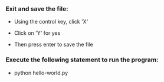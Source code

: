 ### Exit and save the file:

* Using the control key, click 'X'

* Click on 'Y' for yes

* Then press enter to save the file


### Execute the following statement to run the program:

* python hello-world.py
